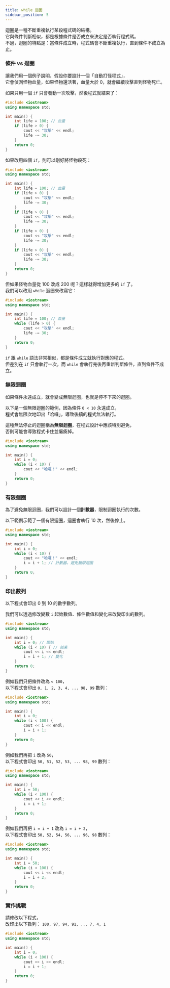 ```yaml
---
title: while 迴圈
sidebar_position: 5
---
```


迴圈是一種不斷重複執行某段程式碼的結構。  
它與條件判斷相似，都是根據條件是否成立來決定是否執行程式碼。  
不過，迴圈的特點是：當條件成立時，程式碼會不斷重複執行，直到條件不成立為止。

### 條件 vs 迴圈

讓我們用一個例子說明，假設你要設計一個「自動打怪程式」，  
它會偵測怪物血量，如果怪物還活著，血量大於 0，就會繼續攻擊直到怪物死亡。

如果只用一個 `if` 只會發動一次攻擊，然後程式就結束了：

```cpp
#include <iostream>
using namespace std;

int main() {
    int life = 100; // 血量
    if (life > 0) {
        cout << "攻擊" << endl;
        life -= 30;
    }
    return 0;
}
```

如果改用四個 `if`，則可以剛好將怪物殺死：

```cpp
#include <iostream>
using namespace std;

int main() {
    int life = 100; // 血量
    if (life > 0) {
        cout << "攻擊" << endl;
        life -= 30;
    }
    if (life > 0) {
        cout << "攻擊" << endl;
        life -= 30;
    }
    if (life > 0) {
        cout << "攻擊" << endl;
        life -= 30;
    }
    if (life > 0) {
        cout << "攻擊" << endl;
        life -= 30;
    }
    return 0;
}
```

但如果怪物血量從 100 改成 200 呢？這樣就得增加更多的 `if` 了。  
我們可以改用 `while` 迴圈來改寫它：

```cpp
#include <iostream>
using namespace std;

int main() {
    int life = 100; // 血量
    while (life > 0) {
        cout << "攻擊" << endl;
        life -= 30;
    }
    return 0;
}
```

`if` 跟 `while` 語法非常相似，都是條件成立就執行對應的程式。  
但差別在 `if` 只會執行一次，而 `while` 會執行完後再重新判斷條件，直到條件不成立。

### 無限迴圈

如果條件永遠成立，就會變成無限迴圈，也就是停不下來的迴圈。

以下是一個無限迴圈的範例，因為條件 `0 < 10` 永遠成立，  
程式會無限次地印出「哈囉」，導致後續的程式無法執行。

這種無法停止的迴圈稱為**無限迴圈**，在程式設計中應該特別避免，  
否則可能會導致程式卡住並癱瘓掉。

```cpp
#include <iostream>
using namespace std;

int main() {
    int i = 0;
    while (i < 10) {
        cout << "哈囉！" << endl;
    }
    return 0;
}
```

### 有限迴圈

為了避免無限迴圈，我們可以設計一個**計數器**，限制迴圈執行的次數。

以下範例示範了一個有限迴圈，迴圈會執行 10 次，然後停止。

```cpp
#include <iostream>
using namespace std;

int main() {
    int i = 0;
    while (i < 10) {
        cout << "哈囉！" << endl;
        i = i + 1; // 計數器，避免無限迴圈
    }
    return 0;
}
```

### 印出數列

以下程式會印出 0 到 10 的數字數列。

我們可以透過修改變數 `i` 起始數值、條件數值和變化來改變印出的數列。

```cpp
#include <iostream>
using namespace std;

int main() {
    int i = 0; // 開始
    while (i < 10) { // 結束
        cout << i << endl;
        i = i + 1; // 變化
    }
    return 0;
}
```

例如我們只把條件改為 `< 100`，  
以下程式會印出 `0, 1, 2, 3, 4, ... 98, 99` 數列：

```cpp
#include <iostream>
using namespace std;

int main() {
    int i = 0;
    while (i < 100) {
        cout << i << endl;
        i = i + 1;
    }
    return 0;
}
```

例如我們再把 `i` 改為 `50`，  
以下程式會印出 `50, 51, 52, 53, ... 98, 99` 數列：

```cpp
#include <iostream>
using namespace std;

int main() {
    int i = 50;
    while (i < 100) {
        cout << i << endl;
        i = i + 1;
    }
    return 0;
}
```

例如我們再把 `i = i + 1` 改為 `i = i + 2`，  
以下程式會印出 `50, 52, 54, 56, ... 96, 98` 數列：

```cpp
#include <iostream>
using namespace std;

int main() {
    int i = 50;
    while (i < 100) {
        cout << i << endl;
        i = i + 2;
    }
    return 0;
}
```

### 實作挑戰

請修改以下程式，  
改印出以下數列： `100, 97, 94, 91, ... 7, 4, 1`

```cpp
#include <iostream>
using namespace std;

int main() {
    int i = 0;
    while (i < 100) {
        cout << i << endl;
        i = i + 1;
    }
    return 0;
}
```